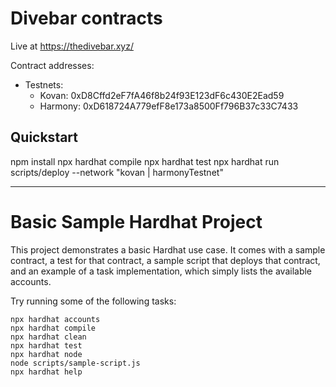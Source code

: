 # Divebar contracts
Live at https://thedivebar.xyz/

Contract addresses:
- Testnets:
  - Kovan: 0xD8Cffd2eF7fA46f8b24f93E123dF6c430E2Ead59
  - Harmony: 0xD618724A779efF8e173a8500Ff796B37c33C7433

## Quickstart
npm install
npx hardhat compile
npx hardhat test
npx hardhat run scripts/deploy --network "kovan | harmonyTestnet"

----

# Basic Sample Hardhat Project

This project demonstrates a basic Hardhat use case. It comes with a sample contract, a test for that contract, a sample script that deploys that contract, and an example of a task implementation, which simply lists the available accounts.

Try running some of the following tasks:

```shell
npx hardhat accounts
npx hardhat compile
npx hardhat clean
npx hardhat test
npx hardhat node
node scripts/sample-script.js
npx hardhat help
```
